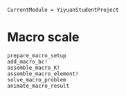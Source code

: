 ```@meta
CurrentModule = YiyuanStudentProject
```

# Macro scale

```@docs
prepare_macro_setup
add_macro_bc!
assemble_macro_K!
assemble_macro_element!
solve_macro_problem
animate_macro_result
```